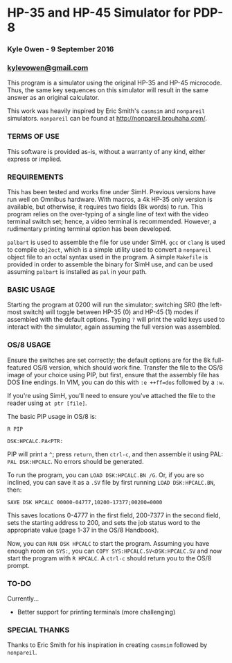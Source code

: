 # HP-35 and HP-45 Simulator for PDP-8 #
### Kyle Owen - 9 September 2016 ###
### kylevowen@gmail.com ###

This program is a simulator using the original HP-35 and HP-45 microcode. Thus,
the same key sequences on this simulator will result in the same answer as an
original calculator.

This work was heavily inspired by Eric Smith's `casmsim` and `nonpareil`
simulators. `nonpareil` can be found at <http://nonpareil.brouhaha.com/>.

### TERMS OF USE ###

This software is provided as-is, without a warranty of any kind, either express
or implied. 

### REQUIREMENTS ###

This has been tested and works fine under SimH. Previous versions have run
well on Omnibus hardware. With macros, a 4k HP-35 only version is available,
but otherwise, it requires two fields (8k words) to run. This program relies on
the over-typing of a single line of text with the video terminal switch set;
hence, a video terminal is recommended. However, a rudimentary printing
terminal option has been developed.

`palbart` is used to assemble the file for use under SimH. `gcc` or `clang` is
used to compile `obj2oct`, which is a simple utility used to convert a
`nonpareil` object file to an octal syntax used in the program. A simple
`Makefile` is provided in order to assemble the binary for SimH use, and can
be used assuming `palbart` is installed as `pal` in your path. 

### BASIC USAGE ###

Starting the program at 0200 will run the simulator; switching SR0 (the
left-most switch) will toggle between HP-35 (0) and HP-45 (1) modes if
assembled with the default options. Typing `?` will print the valid keys used
to interact with the simulator, again assuming the full version was assembled.

### OS/8 USAGE ###

Ensure the switches are set correctly; the default options are for the 8k
full-featured OS/8 version, which should work fine. Transfer the file to the
OS/8 image of your choice using PIP, but first, ensure that the assembly file
has DOS line endings. In VIM, you can do this with `:e ++ff=dos` followed by a
`:w`. 

If you're using SimH, you'll need to ensure you've attached the file to the
reader using `at ptr [file]`. 

The basic PIP usage in OS/8 is:

`R PIP`

`DSK:HPCALC.PA<PTR:`

PIP will print a `^`; press `return`, then `ctrl-c`, and then assemble it using
PAL: `PAL DSK:HPCALC`. No errors should be generated.

To run the program, you can `LOAD DSK:HPCALC.BN /G`. Or, if you are so inclined,
you can save it as a `.SV` file by first running `LOAD DSK:HPCALC.BN`, then:

`SAVE DSK HPCALC 00000-04777,10200-17377;00200=0000`

This saves locations 0-4777 in the first field, 200-7377 in the second field,
sets the starting address to 200, and sets the job status word to the
appropriate value (page 1-37 in the OS/8 Handbook). 

Now, you can `RUN DSK HPCALC` to start the program. Assuming you have enough
room on `SYS:`, you can `COPY SYS:HPCALC.SV<DSK:HPCALC.SV` and now start the
program with `R HPCALC`. A `ctrl-c` should return you to the OS/8 prompt.

### TO-DO ###

Currently...
* Better support for printing terminals (more challenging)

### SPECIAL THANKS ###

Thanks to Eric Smith for his inspiration in creating `casmsim` followed by
`nonpareil`. 
